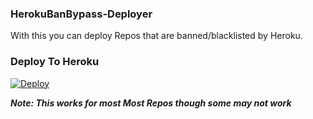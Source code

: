 ### HerokuBanBypass-Deployer

With this you can deploy Repos that are banned/blacklisted by Heroku.

### Deploy To Heroku

[![Deploy](https://www.herokucdn.com/deploy/button.svg)](https://heroku.com/deploy)

<b><i>Note: This works for most Most Repos though some may not work</i></b>
